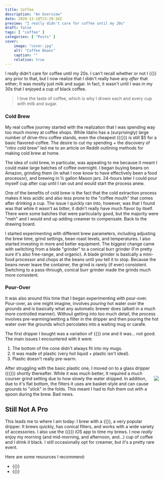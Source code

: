 ```yaml
---
title: Coffee
description: "An Overview"
date: 2020-12-18T23:29:18Z
preview: "I really didn't care for coffee until my 20s"
draft: false
tags: [ "coffee" ]
categories: [ "Posts" ]
cover:
    image: "cover.jpg"
    alt: "Coffee Beans"
    caption: ""
    relative: true
---
```


I really didn't care for coffee until my 20s. I can't recall whether or not I {{<extlink href="https://www.wikiwand.com/en/James_while_John_had_had_had_had_had_had_had_had_had_had_had_a_better_effect_on_the_teacher" title="had had">}} any prior to that, but I now realize that I didn't really have any _after_ that either; It was mostly just milk and sugar. In fact, it wasn't until I was in my 30s that I enjoyed a cup of black coffee. 

> I love the taste of coffee, which is why I drown each and every cup with milk and sugar.

### Cold Brew

My real coffee journey started with the realization that I was spending way too much money at coffee shops. While Idaho has a (surprisingly) large number of drive-thru coffee stands, even the cheapest ({{<extlink href="https://dutchbros.com/" title="Dutch Bros">}}) is still $5 for a basic flavored-coffee. The desire to cut my spending + the discovery of "nitro cold brew" led me to an article on Reddit outlining methods for making cold brew at home.

The idea of cold brew, in particular, was appealing to me because it meant I could make large batches of coffee overnight. I began buying beans on Amazon, grinding them (in what I now know to have effectively been a food processor), and brewing in ½ gallon Mason jars. 24-hours later I could pour myself cup after cup until I ran out and would start the process anew.

One of the benefits of cold brew is the fact that the cold extraction process makes it less acidic and also less prone to the "coffee mouth" that comes after drinking a cup. The issue I quickly ran into, however, was that I found was that while it wasn't as bitter, it didn't really have much flavor by itself. There were some batches that were particularly good, but the majority were "meh" and I would end up adding creamer to compensate. Back to the drawing board.

I started experimenting with different brew parameters, including adjusting the brew time, grind settings, bean roast levels, and temperatures. I also started investing in more and better equipment. The biggest change came with switching from a blade "grinder" to a conical burr grinder (I'm pretty sure it's also free-range, and organic). A blade grinder is basIcally a mini-food processor and chops at the beans until you tell it to stop. Because the beans never leave the container, the grind is rarely (if ever) consistent. Switching to a pass-through, conical burr grinder made the grinds *much* more consistent. 

### Pour-Over

It was also around this time that I began experimenting with pour-over. Pour-over, as one might imagine, involves _pouring_ hot water _over_ the grounds and is basically what any automatic brewer does (albeit in a much more controlled manner). Without getting into too much detail, the process involves pre-warming/wetting a filter in the dripper and then pouring the hot water over the grounds which percolates into a waiting mug or carafe. 

The first dripper I bought was a variation of {{<extlink href="https://amzn.to/36YwBjB" title="this">}} one and it was... not good. The main issues I encountered with it were:

1. The bottom of the cone didn't always fit into my mugs.
2. It was made of plastic (very hot liquid + plastic isn't ideal).
3. Plastic doesn't really pre-warm.

After struggling with the basic plastic one, I moved on to a glass dripper ({{<extlink href="https://amzn.to/33VOT37" title="Kalita Wave">}}) shortly thereafter. While it was much better, It required a much courser grind setting due to how slowly the water dripped. <img src="/filter.png" style="float:right"/> In addition, due to it's flat bottom, the filters it uses are basket-style and can cause grounds to "stick" in the folds. This meant I had to fish them out with a spoon during the brew. Bad news.

## Still Not A Pro

This leads me to where I am today: I brew with a {{<extlink href="https://amzn.to/2Ll65Zi" title="Hario V60" >}}, a very popular dripper. It brews quickly, has conical filters, and works with a wide variety of accessories. I also use the {{<extlink href="https://apps.apple.com/us/app/barista-coffee-timer/id1286975088" title="Barista" >}}) iOS app to time my brews. I now _really_ enjoy my morning (and mid-morning, and afternoon, and...) cup of coffee and I drink it black. I still occasionally opt for creamer, but it's a pretty rare event.

Here are some resources I recommend:

- {{<extlink href="https://www.youtube.com/channel/UCMb0O2CdPBNi-QqPk5T3gsQ" title="James Hoffmann YouTube Channel">}}
- {{<extlink href="https://old.reddit.com/r/Coffee/wiki/index" title="Reddit /r/coffee Wiki">}}